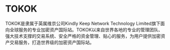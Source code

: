 # 

# TOKOK

TOKOK是隶属于英属维京公司Kindly Keep Network Technology Limited旗下面向全球服务的专业加密资产国际站。TOKOK以来自世界各地的专业的管理团队、强大技术支撑的交易系统、安全严格的资金管理、贴心的服务，为用户提供加密资产交易服务，打造世界级的加密资产国际站。


